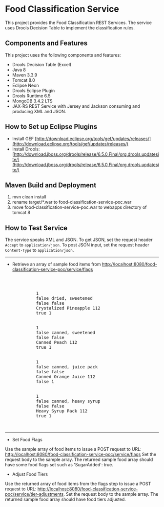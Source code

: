 # Food Classification Service

This project provides the Food Classification REST Services.
The service uses Drools Decision Table to implement the classification rules.

## Components and Features

This project uses the following components and features:

* Drools Decision Table (Excel)
* Java 8
* Maven 3.3.9
* Tomcat 8.0
* Eclipse Neon
* Drools Eclipse Plugin
* Drools Runtime 6.5
* MongoDB 3.4.2 LTS
* JAX-RS REST Service with Jersey and Jackson consuming and producing XML and JSON.

## How to Set up Eclipse Plugins

* Install GEF [http://download.eclipse.org/tools/gef/updates/releases/](http://download.eclipse.org/tools/gef/updates/releases/)
* Install Drools: [http://download.jboss.org/drools/release/6.5.0.Final/org.drools.updatesite/](http://download.jboss.org/drools/release/6.5.0.Final/org.drools.updatesite/)

## Maven Build and Deployment

1. mvn clean install
2. rename target/*.war to food-classification-service-poc.war
3. move food-classification-service-poc.war to webapps directory of tomcat 8

## How to Test Service

The service speaks XML and JSON.  To get JSON, set the request header `Accept` to `application/json`.  To post JSON input, set the request header `Content-Type` to `application/json`.

---

* Retrieve an array of sample food items from [http://localhost:8080/food-classification-service-poc/service/flags](http://localhost:8080/food-classification-service-poc/service/flags)

<pre>
    <?xml version="1.0" encoding="UTF-8" standalone="yes"?>
    <tieredFoods>
        <tieredFood>
            <adjustedTier>1</adjustedTier> <exclusion1></exclusion1>
            <fatAdded>false</fatAdded> <label>dried, sweetened</label>
            <lowFat>false</lowFat> <lowSugar>false</lowSugar>
            <name>Crystalized Pineapple</name> <subGroup>112</subGroup>
            <sugarAdded>true</sugarAdded> <tsatTier>1</tsatTier>
        </tieredFood>
        <tieredFood>
            <adjustedTier>1</adjustedTier> <exclusion1></exclusion1>
            <fatAdded>false</fatAdded> <label>canned, sweetened</label>
            <lowFat>false</lowFat> <lowSugar>false</lowSugar>
            <name>Canned Peach</name> <subGroup>112</subGroup>
            <sugarAdded>true</sugarAdded> <tsatTier>1</tsatTier>
        </tieredFood>
        <tieredFood>
            <adjustedTier>1</adjustedTier> <exclusion1></exclusion1>
            <fatAdded>false</fatAdded> <label>canned, juice pack</label>
            <lowFat>false</lowFat> <lowSugar>false</lowSugar>
            <name>Canned Orange Juice</name> <subGroup>112</subGroup>
            <sugarAdded>false</sugarAdded> <tsatTier>1</tsatTier>
        </tieredFood>
        <tieredFood>
            <adjustedTier>1</adjustedTier> <exclusion1></exclusion1>
            <fatAdded>false</fatAdded> <label>canned, heavy syrup</label>
            <lowFat>false</lowFat> <lowSugar>false</lowSugar>
            <name>Heavy Syrup Pack</name> <subGroup>112</subGroup>
            <sugarAdded>true</sugarAdded> <tsatTier>1</tsatTier>
        </tieredFood>
    </tieredFoods>
</pre>

---

* Set Food Flags

Use the sample array of food items to issue a POST request to URL: [http://localhost:8080/food-classification-service-poc/service/flags](http://localhost:8080/food-classification-service-poc/service/flags)
Set the request body to the sample array.  The returned sample food array should have some food flags set such as 'SugarAdded': true.


* Adjust Food Tiers

Use the returned array of food items from the flags step to issue a POST request to URL: [http://localhost:8080/food-classification-service-poc/service/tier-adjustments](http://localhost:8080/food-classification-service-poc/service/tier-adjustments).
Set the request body to the sample array.  The returned sample food array should have food tiers adjusted.


